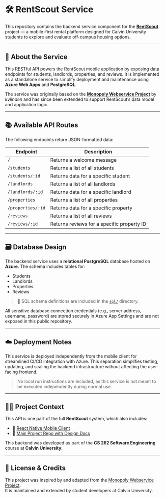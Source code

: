# 🛠️ RentScout Service

This repository contains the backend service component for the [**RentScout**](https://github.com/a-prasser/rentscout-project?tab=readme-ov-file) project — a mobile-first rental platform designed for Calvin University students to explore and evaluate off-campus housing options.

---

## 📌 About the Service

This RESTful API powers the RentScout mobile application by exposing data endpoints for students, landlords, properties, and reviews. It is implemented as a standalone service to simplify deployment and maintenance using **Azure Web Apps** and **PostgreSQL**.

The service was originally based on the [**Monopoly Webservice Project**](https://github.com/calvin-cs262-organization/monopoly-service) by *kvlinden* and has since been extended to support RentScout’s data model and application logic.

---

## 📚 Available API Routes

The following endpoints return JSON-formatted data:

| Endpoint            | Description                                 |
|---------------------|---------------------------------------------|
| `/`                 | Returns a welcome message                   |
| `/students`         | Returns a list of all students              |
| `/students/:id`     | Returns data for a specific student         |
| `/landlords`        | Returns a list of all landlords             |
| `/landlords/:id`    | Returns data for a specific landlord        |
| `/properties`       | Returns a list of all properties            |
| `/properties/:id`   | Returns data for a specific property        |
| `/reviews`          | Returns a list of all reviews               |
| `/reviews/:id`      | Returns reviews for a specific property ID  |

---

## 🗃️ Database Design

The backend service uses a **relational PostgreSQL** database hosted on **Azure**. The schema includes tables for:

- Students  
- Landlords  
- Properties  
- Reviews  

> 📁 SQL schema definitions are included in the [`sql/`](./sql/) directory.

All sensitive database connection credentials (e.g., server address, username, password) are stored securely in Azure App Settings and are not exposed in this public repository.

---

## ☁️ Deployment Notes

This service is deployed independently from the mobile client for streamlined CI/CD integration with Azure. This separation simplifies testing, updating, and scaling the backend infrastructure without affecting the user-facing frontend.

> No local run instructions are included, as this service is not meant to be executed independently during normal use.

---

## 🧑‍💻 Project Context

This API is one part of the full **RentScout** system, which also includes:
- 📱 [React Native Mobile Client](https://github.com/a-prasser/rentscout-client)  
- 📄 [Main Project Repo with Design Docs](https://github.com/a-prasser/rentscout-project?tab=readme-ov-file)

This backend was developed as part of the **CS 262 Software Engineering** course at **Calvin University**.

---

## 📎 License & Credits

This project was inspired by and adapted from the [Monopoly Webservice Project](https://github.com/calvin-cs262-organization/monopoly-service).  
It is maintained and extended by student developers at Calvin University.

